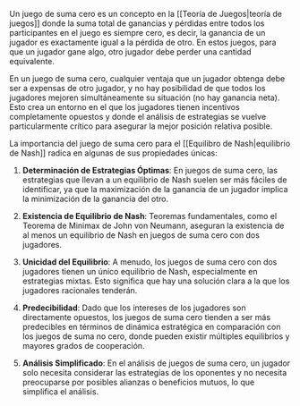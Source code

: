 Un juego de suma cero es un concepto en la [[Teoría de Juegos|teoría de juegos]] donde la suma total de ganancias y pérdidas entre todos los participantes en el juego es siempre cero, es decir, la ganancia de un jugador es exactamente igual a la pérdida de otro. En estos juegos, para que un jugador gane algo, otro jugador debe perder una cantidad equivalente.

En un juego de suma cero, cualquier ventaja que un jugador obtenga debe ser a expensas de otro jugador, y no hay posibilidad de que todos los jugadores mejoren simultáneamente su situación (no hay ganancia neta). Esto crea un entorno en el que los jugadores tienen incentivos completamente opuestos y donde el análisis de estrategias se vuelve particularmente crítico para asegurar la mejor posición relativa posible.

La importancia del juego de suma cero para el [[Equilibro de Nash|equilibrio de Nash]] radica en algunas de sus propiedades únicas:

1. **Determinación de Estrategias Óptimas**: En juegos de suma cero, las estrategias que llevan a un equilibrio de Nash suelen ser más fáciles de identificar, ya que la maximización de la ganancia de un jugador implica la minimización de la ganancia del otro.
    
2. **Existencia de Equilibrio de Nash**: Teoremas fundamentales, como el Teorema de Minimax de John von Neumann, aseguran la existencia de al menos un equilibrio de Nash en juegos de suma cero con dos jugadores.
    
3. **Unicidad del Equilibrio**: A menudo, los juegos de suma cero con dos jugadores tienen un único equilibrio de Nash, especialmente en estrategias mixtas. Esto significa que hay una solución clara a la que los jugadores racionales tenderán.
    
4. **Predecibilidad**: Dado que los intereses de los jugadores son directamente opuestos, los juegos de suma cero tienden a ser más predecibles en términos de dinámica estratégica en comparación con los juegos de suma no cero, donde pueden existir múltiples equilibrios y mayores grados de cooperación.
    
5. **Análisis Simplificado**: En el análisis de juegos de suma cero, un jugador solo necesita considerar las estrategias de los oponentes y no necesita preocuparse por posibles alianzas o beneficios mutuos, lo que simplifica el análisis.